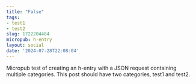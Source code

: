 ```yaml
---
title: "False"
tags:
- test1
- test2
slug: 1722204484
micropub: h-entry
layout: social
date: '2024-07-28T22:08:04'
---
```

Micropub test of creating an h-entry with a JSON request containing multiple categories. This post should have two categories, test1 and test2.